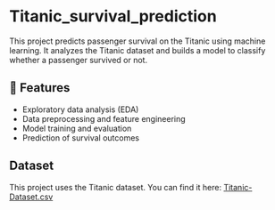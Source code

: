 # Titanic_survival_prediction

This project predicts passenger survival on the Titanic using machine learning. It analyzes the Titanic dataset and builds a model to classify whether a passenger survived or not.

## 📌 Features

- Exploratory data analysis (EDA)
- Data preprocessing and feature engineering
- Model training and evaluation
- Prediction of survival outcomes

## Dataset
This project uses the Titanic dataset. You can find it here: [Titanic-Dataset.csv](Titanic-Dataset.csv)
